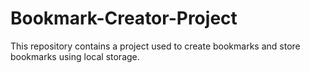 # Bookmark-Creator-Project
This repository contains a project used to create bookmarks and store bookmarks using local storage.
